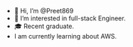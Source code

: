 - 👋 Hi, I’m @Preet869
- 👀 I’m interested in full-stack Engineer. 
- 🎓 Recent graduate.
- I am currently learning about AWS.

<!---
Preet869/Preet869 is a ✨ special ✨ repository because its `README.md` (this file) appears on your GitHub profile.
You can click the Preview link to take a look at your changes.
--->
